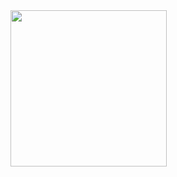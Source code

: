 <img src="https://github.com/user-attachments/assets/2852e7ca-d986-4635-98a2-ff95da70f35f" width="250">
